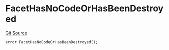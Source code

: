 # FacetHasNoCodeOrHasBeenDestroyed
[Git Source](https://github.com/thrackle-io/tron/blob/d12cfa3cb48422acc5d155aaf1a5d1ffab60585d/src/protocol/economic/ruleProcessor/RuleProcessorDiamond.sol)


```solidity
error FacetHasNoCodeOrHasBeenDestroyed();
```


